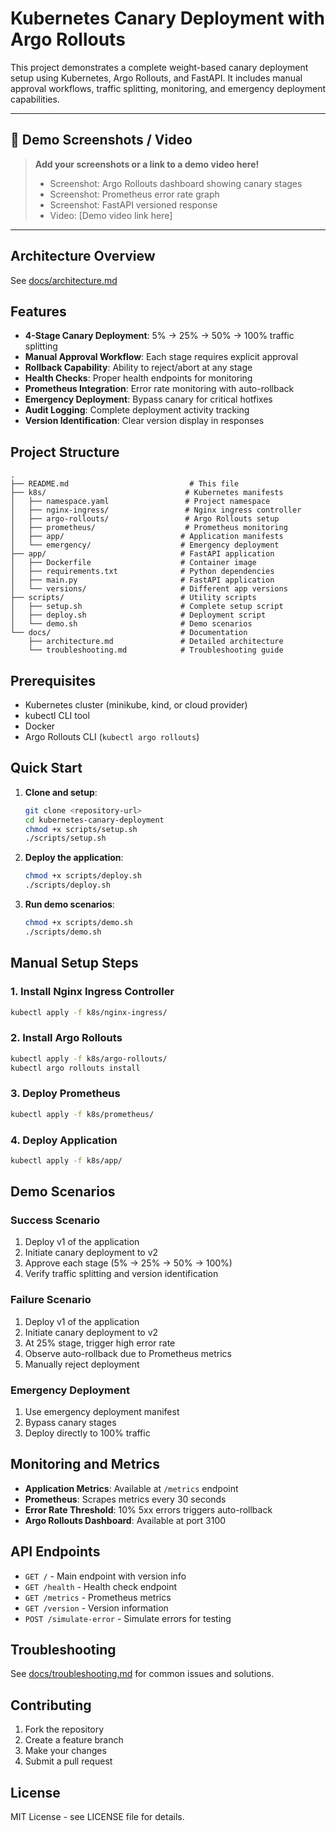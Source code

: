 # Kubernetes Canary Deployment with Argo Rollouts

This project demonstrates a complete weight-based canary deployment setup using Kubernetes, Argo Rollouts, and FastAPI. It includes manual approval workflows, traffic splitting, monitoring, and emergency deployment capabilities.

---

## 📸 Demo Screenshots / Video

> **Add your screenshots or a link to a demo video here!**
> - Screenshot: Argo Rollouts dashboard showing canary stages
> - Screenshot: Prometheus error rate graph
> - Screenshot: FastAPI versioned response
> - Video: [Demo video link here]

---

## Architecture Overview

See [docs/architecture.md](docs/architecture.md)

## Features

- **4-Stage Canary Deployment**: 5% → 25% → 50% → 100% traffic splitting
- **Manual Approval Workflow**: Each stage requires explicit approval
- **Rollback Capability**: Ability to reject/abort at any stage
- **Health Checks**: Proper health endpoints for monitoring
- **Prometheus Integration**: Error rate monitoring with auto-rollback
- **Emergency Deployment**: Bypass canary for critical hotfixes
- **Audit Logging**: Complete deployment activity tracking
- **Version Identification**: Clear version display in responses

## Project Structure

```
.
├── README.md                           # This file
├── k8s/                               # Kubernetes manifests
│   ├── namespace.yaml                 # Project namespace
│   ├── nginx-ingress/                 # Nginx ingress controller
│   ├── argo-rollouts/                 # Argo Rollouts setup
│   ├── prometheus/                    # Prometheus monitoring
│   ├── app/                          # Application manifests
│   └── emergency/                    # Emergency deployment
├── app/                              # FastAPI application
│   ├── Dockerfile                    # Container image
│   ├── requirements.txt              # Python dependencies
│   ├── main.py                       # FastAPI application
│   └── versions/                     # Different app versions
├── scripts/                          # Utility scripts
│   ├── setup.sh                      # Complete setup script
│   ├── deploy.sh                     # Deployment script
│   └── demo.sh                       # Demo scenarios
└── docs/                             # Documentation
    ├── architecture.md               # Detailed architecture
    └── troubleshooting.md            # Troubleshooting guide
```

## Prerequisites

- Kubernetes cluster (minikube, kind, or cloud provider)
- kubectl CLI tool
- Docker
- Argo Rollouts CLI (`kubectl argo rollouts`)

## Quick Start

1. **Clone and setup**:
   ```bash
   git clone <repository-url>
   cd kubernetes-canary-deployment
   chmod +x scripts/setup.sh
   ./scripts/setup.sh
   ```

2. **Deploy the application**:
   ```bash
   chmod +x scripts/deploy.sh
   ./scripts/deploy.sh
   ```

3. **Run demo scenarios**:
   ```bash
   chmod +x scripts/demo.sh
   ./scripts/demo.sh
   ```

## Manual Setup Steps

### 1. Install Nginx Ingress Controller

```bash
kubectl apply -f k8s/nginx-ingress/
```

### 2. Install Argo Rollouts

```bash
kubectl apply -f k8s/argo-rollouts/
kubectl argo rollouts install
```

### 3. Deploy Prometheus

```bash
kubectl apply -f k8s/prometheus/
```

### 4. Deploy Application

```bash
kubectl apply -f k8s/app/
```

## Demo Scenarios

### Success Scenario
1. Deploy v1 of the application
2. Initiate canary deployment to v2
3. Approve each stage (5% → 25% → 50% → 100%)
4. Verify traffic splitting and version identification

### Failure Scenario
1. Deploy v1 of the application
2. Initiate canary deployment to v2
3. At 25% stage, trigger high error rate
4. Observe auto-rollback due to Prometheus metrics
5. Manually reject deployment

### Emergency Deployment
1. Use emergency deployment manifest
2. Bypass canary stages
3. Deploy directly to 100% traffic

## Monitoring and Metrics

- **Application Metrics**: Available at `/metrics` endpoint
- **Prometheus**: Scrapes metrics every 30 seconds
- **Error Rate Threshold**: 10% 5xx errors triggers auto-rollback
- **Argo Rollouts Dashboard**: Available at port 3100

## API Endpoints

- `GET /` - Main endpoint with version info
- `GET /health` - Health check endpoint
- `GET /metrics` - Prometheus metrics
- `GET /version` - Version information
- `POST /simulate-error` - Simulate errors for testing

## Troubleshooting

See [docs/troubleshooting.md](docs/troubleshooting.md) for common issues and solutions.

## Contributing

1. Fork the repository
2. Create a feature branch
3. Make your changes
4. Submit a pull request

## License

MIT License - see LICENSE file for details. 